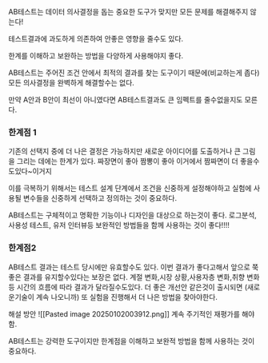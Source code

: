 AB테스트는 데이터 의사결정을 돕는 중요한 도구가 맞지만 모든 문제를 해결해주지 않는다!

테스트결과에 과도하게 의존하여 안좋은 영향을 줄수도 있다.

한계를 이해하고 보완하는 방법을 다양하게 사용해야지 좋다.

AB테스트는 주어진 조건 안에서 최적의 결과를 찾는 도구이기 때문에(비교하는게 좁다)
모든 의사결정을 완벽하게 해결할수는 없다.

만약 A안과 B안이 최선이 아니였다면 AB테스트결과도 큰 임펙트를 줄수없을지도 모른다.


### 한계점 1
기존의 선택지 중에 더 나은 결정은 가능하지만 새로운 아이디어를 도출하거나 큰 그림을 그리는 데에는 한계가 있다.
짜장면이 좋아 짬뽕이 좋아 이거에서 짬짜면이 더 좋을수도있다~이거지


이를 극복하기 위해서는 테스트 설계 단계에서 조건을 신중하게 설정해야하고
실험에 사용될 변수들을 신중하게 선택하고 정의하는 것이 중요하다.

AB테스트는 구체적이고 명확한 기능이나 디자인을 대상으로 하는것이 좋다.
로그분석,사용성 테스트, 유저 인터뷰등 보완적인 방법들을 함께 사용하는 것이 좋다!!!!
### 한계점2
AB테스트 결과는 테스트 당시에만 유효할수도 있다.
이번 결과가 좋다고해서 앞으로 쭉 좋은 결과를 유지할수있다는 보장은 없다.
계절 변화,시장 상황,사용자층 변화,취향 변화등 시간의 흐름에 따라 결과가 달라질수도있다.
더 좋은 개선안 같은것이 출시되면 (새로운기술이 계속 나오니까) 또 실험을 진행해서 더 나은 방법을 찾아야한다.

해설 방안
![[Pasted image 20250102003912.png]]
계속 주기적인 재평가를 해야함.


AB테스트는 강력한 도구이지만 한계점을 이해하고 보완적 방법을 함께 사용하는 것이 중요하다.
